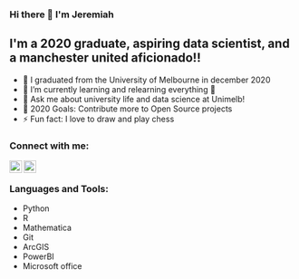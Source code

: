 ### Hi there 👋 I'm Jeremiah

<!--
**jeremih4/jeremih4** is a ✨ _special_ ✨ repository because its `README.md` (this file) appears on your GitHub profile.

Here are some ideas to get you started:

- 🔭 I’m currently working on ...
- 🌱 I’m currently learning ...
- 👯 I’m looking to collaborate on ...
- 🤔 I’m looking for help with ...
- 💬 Ask me about ...
- 📫 How to reach me: ...
- 😄 Pronouns: ...
- ⚡ Fun fact: ...
-->

## I'm a 2020 graduate, aspiring data scientist, and a manchester united aficionado!!

- 🔭 I graduated from the University of Melbourne in december 2020
- 🌱 I’m currently learning and relearning everything 🤣
- 💬 Ask me about university life and data science at Unimelb!
- 🥅 2020 Goals: Contribute more to Open Source projects
- ⚡ Fun fact: I love to draw and play chess

<!--
### Spotify Playing 🎧

[<img src="https://now-playing-codestackr.vercel.app/api/spotify-playing" alt="codeSTACKr Spotify Playing" width="350" />](https://open.spotify.com/user/swyqyimdc12jajde4vpwd2x1b)
-->

### Connect with me:

[<img align="left" alt="Jeremiah Munakabayo | LinkedIn" width="22px" src="https://cdn.jsdelivr.net/npm/simple-icons@v3/icons/linkedin.svg" />][linkedin]
[<img align="left" alt="Jeremiah Munakabayo | Instagram" width="22px" src="https://cdn.jsdelivr.net/npm/simple-icons@v3/icons/instagram.svg" />][instagram]

<br />

### Languages and Tools:
- Python
- R
- Mathematica
- Git
- ArcGIS
- PowerBI
- Microsoft office


<br />
<br />

</details>

[instagram]: https://www.instagram.com/jeremih_law/
[linkedin]: https://www.linkedin.com/in/jeremiah-munakabayo-a5bb34165/
[kaggle]: https://www.kaggle.com/jmunakabayo

